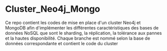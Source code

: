 # Cluster_Neo4j_Mongo
Ce repo contient les codes de mise en place d'un cluster Neo4j et MongoDB afin d'implémenter les différentes caractéristiques des bases de données NoSQL que sont le sharding, la réplication, la tolérance aux pannes et la hautes disponibilité. Chaque branche est nommé selon la base de données correspondante et contient le code du cluster


